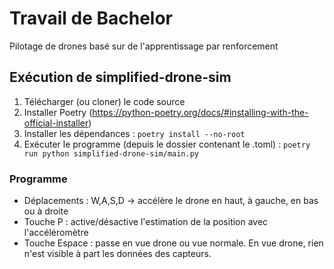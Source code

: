 # Travail de Bachelor

Pilotage de drones basé sur de l'apprentissage par renforcement

## Exécution de simplified-drone-sim

1. Télécharger (ou cloner) le code source
2. Installer Poetry (https://python-poetry.org/docs/#installing-with-the-official-installer)
3. Installer les dépendances : `poetry install --no-root`
4. Exécuter le programme (depuis le dossier contenant le .toml) : `poetry run python simplified-drone-sim/main.py`

### Programme

- Déplacements : W,A,S,D -> accélère le drone en haut, à gauche, en bas ou à droite
- Touche P : active/désactive l'estimation de la position avec l'accéléromètre
- Touche Espace : passe en vue drone ou vue normale. En vue drone, rien n'est visible à part les données des capteurs.